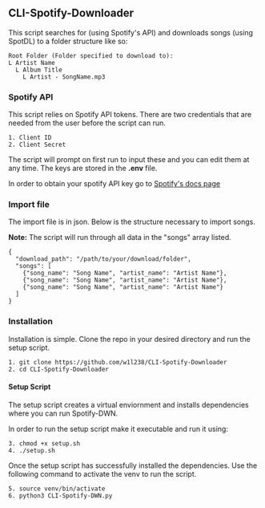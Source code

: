 ## CLI-Spotify-Downloader
This script searches for (using Spotify's API) and downloads songs (using SpotDL) to a folder structure like so:

    Root Folder (Folder specified to download to):
    L Artist Name
      L Album Title
        L Artist - SongName.mp3

### Spotify API
This script relies on Spotify API tokens. There are two credentials that are needed from the user before the script can run.

    1. Client ID
    2. Client Secret

The script will prompt on first run to input these and you can edit them at any time. The keys are stored in the **.env** file.

In order to obtain your spotify API key go to [Spotify's docs page](https://developer.spotify.com/documentation/web-api/tutorials/getting-started)

### Import file
The import file is in json. Below is the structure necessary to import songs.

**Note:** The script will run through all data in the "songs" array listed.
    
    {
      "download_path": "/path/to/your/download/folder",
      "songs": [
        {"song_name": "Song Name", "artist_name": "Artist Name"},
        {"song_name": "Song Name", "artist_name": "Artist Name"},
        {"song_name": "Song Name", "artist_name": "Artist Name"}
      ]
    }

### Installation
Installation is simple. Clone the repo in your desired directory and run the setup script.

    1. git clone https://github.com/w1l238/CLI-Spotify-Downloader
    2. cd CLI-Spotify-Downloader

#### Setup Script
The setup script creates a virtual enviornment and installs dependencies where you can run Spotify-DWN.

In order to run the setup script make it executable and run it using:

    3. chmod +x setup.sh
    4. ./setup.sh

Once the setup script has successfully installed the dependencies. Use the following command to activate the venv to run the script.

    5. source venv/bin/activate
    6. python3 CLI-Spotify-DWN.py
